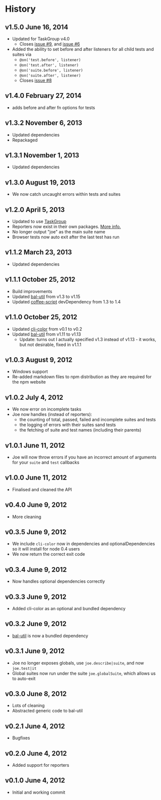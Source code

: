 # History

## v1.5.0 June 16, 2014
- Updated for TaskGroup v4.0
	- Closes [issue #9](https://github.com/bevry/joe/issues/9), and [issue #6](https://github.com/bevry/joe/issues/6)
- Added the ability to set before and after listeners for all child tests and suites via
	- `@on('test.before', listener)`
	- `@on('test.after', listener)`
	- `@on('suite.before', listener)`
	- `@on('suite.after', listener)`
	- Closes [issue #8](https://github.com/bevry/joe/issues/8)

## v1.4.0 February 27, 2014
- adds before and after fn options for tests

## v1.3.2 November 6, 2013
- Updated dependencies
- Repackaged

## v1.3.1 November 1, 2013
- Updated dependencies

## v1.3.0 August 19, 2013
- We now catch uncaught errors within tests and suites

## v1.2.0 April 5, 2013
- Updated to use [TaskGroup](https://npmjs.org/package/taskgroup)
- Reporters now exist in their own packages. [More info.](https://github.com/bevry/joe/wiki/Using-Custom-Reporters)
- No longer output "joe" as the main suite name
- Browser tests now auto exit after the last test has run

## v1.1.2 March 23, 2013
- Updated dependencies

## v1.1.1 October 25, 2012
- Build improvements
- Updated [bal-util](https://github.com/balupton/bal-util) from v1.3 to v1.15
- Updated [coffee-script](https://github.com/jashkenas/coffee-script) devDependency from 1.3 to 1.4

## v1.1.0 October 25, 2012
- Updated [cli-color](https://github.com/medikoo/cli-color) from v0.1 to v0.2
- Updated [bal-util](https://github.com/balupton/bal-util) from v1.11 to v1.13
	- Update: turns out I actually specified v1.3 instead of v1.13 - it works, but not desirable, fixed in v1.1.1

## v1.0.3 August 9, 2012
- Windows support
- Re-added markdown files to npm distribution as they are required for the npm website

## v1.0.2 July 4, 2012
- We now error on incomplete tasks
- Joe now handles (instead of reporters):
	- the counting of total, passed, failed and incomplete suites and tests
	- the logging of errors with their suites sand tests
	- the fetching of suite and test names (including their parents)

## v1.0.1 June 11, 2012
- Joe will now throw errors if you have an incorrect amount of arguments for your `suite` and `test` callbacks

## v1.0.0 June 11, 2012
- Finalised and cleaned the API

## v0.4.0 June 9, 2012
- More cleaning

## v0.3.5 June 9, 2012
- We include `cli-color` now in dependencies and optionalDependencies so it will install for node 0.4 users
- We now return the correct exit code

## v0.3.4 June 9, 2012
- Now handles optional dependencies correctly

## v0.3.3 June 9, 2012
- Added cli-color as an optional and bundled dependency

## v0.3.2 June 9, 2012
- [bal-util](https://github.com/balupton/bal-util) is now a bundled dependency

## v0.3.1 June 9, 2012
- Joe no longer exposes globals, use `joe.describe|suite`, and now `joe.test|it`
- Global suites now run under the suite `joe.globalSuite`, which allows us to auto-exit

## v0.3.0 June 8, 2012
- Lots of cleaning
- Abstracted generic code to bal-util

## v0.2.1 June 4, 2012
- Bugfixes

## v0.2.0 June 4, 2012
- Added support for reporters

## v0.1.0 June 4, 2012
- Initial and working commit